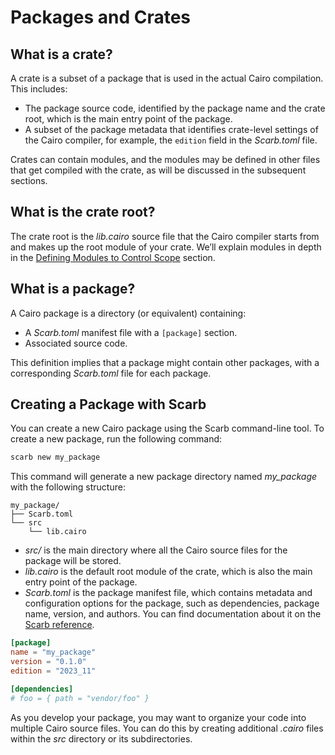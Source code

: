 # Packages and Crates

## What is a crate?

A crate is a subset of a package that is used in the actual Cairo compilation. This includes:

- The package source code, identified by the package name and the crate root, which is the main entry point of the package.
- A subset of the package metadata that identifies crate-level settings of the Cairo compiler, for example, the `edition` field in the _Scarb.toml_ file.

Crates can contain modules, and the modules may be defined in other files that get compiled with the crate, as will be discussed in the subsequent sections.

## What is the crate root?

The crate root is the _lib.cairo_ source file that the Cairo compiler starts from and makes up the root module of your crate. We’ll explain modules in depth in the [Defining Modules to Control Scope](./ch07-02-defining-modules-to-control-scope.md) section.

## What is a package?

A Cairo package is a directory (or equivalent) containing:

- A _Scarb.toml_ manifest file with a `[package]` section.
- Associated source code.

This definition implies that a package might contain other packages, with a corresponding _Scarb.toml_ file for each package.

## Creating a Package with Scarb

You can create a new Cairo package using the Scarb command-line tool. To create a new package, run the following command:

```bash
scarb new my_package
```

This command will generate a new package directory named _my_package_ with the following structure:

```
my_package/
├── Scarb.toml
└── src
    └── lib.cairo
```

- _src/_ is the main directory where all the Cairo source files for the package will be stored.
- _lib.cairo_ is the default root module of the crate, which is also the main entry point of the package.
- _Scarb.toml_ is the package manifest file, which contains metadata and configuration options for the package, such as dependencies, package name, version, and authors. You can find documentation about it on the [Scarb reference](https://docs.swmansion.com/scarb/docs/reference/manifest.html).

```toml
[package]
name = "my_package"
version = "0.1.0"
edition = "2023_11"

[dependencies]
# foo = { path = "vendor/foo" }
```

As you develop your package, you may want to organize your code into multiple Cairo source files. You can do this by creating additional _.cairo_ files within the _src_ directory or its subdirectories.

